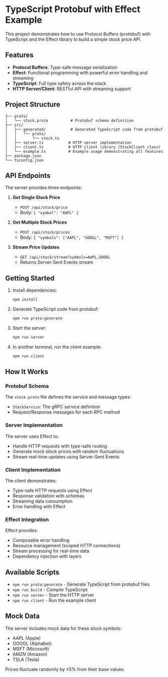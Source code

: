 # TypeScript Protobuf with Effect Example

This project demonstrates how to use Protocol Buffers (protobuf) with TypeScript and the Effect library to build a simple stock price API.

## Features

- **Protocol Buffers**: Type-safe message serialization
- **Effect**: Functional programming with powerful error handling and streaming
- **TypeScript**: Full type safety across the stack
- **HTTP Server/Client**: RESTful API with streaming support

## Project Structure

```
├── proto/
│   └── stock.proto          # Protobuf schema definition
├── src/
│   ├── generated/           # Generated TypeScript code from protobuf
│   │   └── proto/
│   │       └── stock.ts
│   ├── server.ts           # HTTP server implementation
│   ├── client.ts           # HTTP client library (StockClient class)
│   └── example.ts          # Example usage demonstrating all features
├── package.json
└── tsconfig.json
```

## API Endpoints

The server provides three endpoints:

1. **Get Single Stock Price**
   - `POST /api/stock/price`
   - Body: `{ "symbol": "AAPL" }`

2. **Get Multiple Stock Prices**
   - `POST /api/stock/prices`
   - Body: `{ "symbols": ["AAPL", "GOOGL", "MSFT"] }`

3. **Stream Price Updates**
   - `GET /api/stock/stream?symbols=AAPL,GOOGL`
   - Returns Server-Sent Events stream

## Getting Started

1. Install dependencies:
   ```bash
   npm install
   ```

2. Generate TypeScript code from protobuf:
   ```bash
   npm run proto:generate
   ```

3. Start the server:
   ```bash
   npm run server
   ```

4. In another terminal, run the client example:
   ```bash
   npm run client
   ```

## How It Works

### Protobuf Schema

The `stock.proto` file defines the service and message types:
- `StockService`: The gRPC service definition
- Request/Response messages for each RPC method

### Server Implementation

The server uses Effect to:
- Handle HTTP requests with type-safe routing
- Generate mock stock prices with random fluctuations
- Stream real-time updates using Server-Sent Events

### Client Implementation

The client demonstrates:
- Type-safe HTTP requests using Effect
- Response validation with schemas
- Streaming data consumption
- Error handling with Effect

### Effect Integration

Effect provides:
- Composable error handling
- Resource management (scoped HTTP connections)
- Stream processing for real-time data
- Dependency injection with layers

## Available Scripts

- `npm run proto:generate` - Generate TypeScript from protobuf files
- `npm run build` - Compile TypeScript
- `npm run server` - Start the HTTP server
- `npm run client` - Run the example client

## Mock Data

The server includes mock data for these stock symbols:
- AAPL (Apple)
- GOOGL (Alphabet)
- MSFT (Microsoft)
- AMZN (Amazon)
- TSLA (Tesla)

Prices fluctuate randomly by ±5% from their base values.